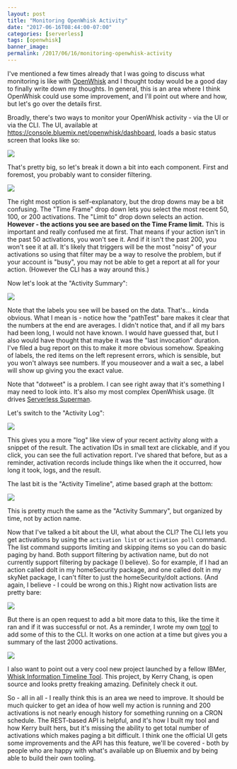```yaml
---
layout: post
title: "Monitoring OpenWhisk Activity"
date: "2017-06-16T08:44:00-07:00"
categories: [serverless]
tags: [openwhisk]
banner_image: 
permalink: /2017/06/16/monitoring-openwhisk-activity
---
```


I've mentioned a few times already that I was going to discuss what monitoring is like with [OpenWhisk](https://www.ibm.com/cloud-computing/bluemix/openwhisk) and I thought today would be a good day to finally write down my thoughts. In general, this is an area where I think OpenWhisk could use some improvement, and I'll point out where and how, but let's go over the details first.

Broadly, there's two ways to monitor your OpenWhisk activity - via the UI or via the CLI. The UI, available at https://console.bluemix.net/openwhisk/dashboard, loads a basic status screen that looks like so:

<img src="https://static.raymondcamden.com/images/2017/6/monitor1.jpg" class="imgborder">

That's pretty big, so let's break it down a bit into each component. First and foremost, you probably want to consider filtering. 

<img src="https://static.raymondcamden.com/images/2017/6/monitor2.png" class="imgborder">

The right most option is self-explanatory, but the drop downs may be a bit confusing. The "Time Frame" drop down lets you select the most recent 50, 100, or 200 activations. The "Limit to" drop down selects an action. <b>However - the actions you see are based on the Time Frame limit.</b> This is important and really confused me at first. That means if your action isn't in the past 50 activations, you won't see it. And if it isn't the past 200, you won't see it at all. It's likely that triggers will be the most "noisy" of your activations so using that filter may be a way to resolve the problem, but if your account is "busy", you may not be able to get a report at all for your action. (However the CLI has a way around this.) 

Now let's look at the "Activity Summary":

<img src="https://static.raymondcamden.com/images/2017/6/monitor3.jpg" class="imgborder">

Note that the labels you see will be based on the data. That's... kinda obvious. What I mean is - notice how the "pathTest" bare makes it clear that the numbers at the end are averages. I didn't notice that, and if all my bars had been long, I would not have known. I would have guessed that, but I also would have thought that maybe it was the "last invocation" duration. I've filed a bug report on this to make it more obvious somehow. Speaking of labels, the red items on the left represent errors, which is sensible, but you won't always see numbers. If you mouseover and a wait a sec, a label will show up giving you the exact value.

Note that "dotweet" is a problem. I can see right away that it's something I may need to look into. It's also my most complex OpenWhisk usage. (It drives [Serverless Superman](https://www.raymondcamden.com/2017/05/19/building-the-serverless-superman/). 

Let's switch to the "Activity Log":

<img src="https://static.raymondcamden.com/images/2017/6/monitor4.jpg" class="imgborder">

This gives you a more "log" like view of your recent activity along with a snippet of the result. The activation IDs in small text are clickable, and if you click, you can see the full activation report. I've shared that before, but as a reminder, activation records include things like when the it occurred, how long it took, logs, and the result. 

The last bit is the "Activity Timeline", atime based graph at the bottom:

<img src="https://static.raymondcamden.com/images/2017/6/monitor5.png" class="imgborder">

This is pretty much the same as the "Activity Summary", but organized by time, not by action name.

Now that I've talked a bit about the UI, what about the CLI? The CLI lets you get activations by using the `activation list` or `activation poll` command. The list command supports limiting and skipping items so you can do basic paging by hand. Both support filtering by activation name, but do not currently support filtering by package (I believe). So for example, if I had an action called doIt in my homeSecurity package, and one called doIt in my skyNet package, I can't filter to just the homeSecurity/doIt actions. (And again, I believe - I could be wrong on this.) Right now activation lists are pretty bare:

<img src="https://static.raymondcamden.com/images/2017/6/monitor6.jpg" class="imgborder">

But there is an open request to add a bit more data to this, like the time it ran and if it was successful or not. As a reminder, I wrote my own [tool](https://www.raymondcamden.com/2017/05/15/my-own-openwhisk-stat-tool/) to add some of this to the CLI. It works on one action at a time but gives you a summary of the last 2000 activations.

<img src="https://static.raymondcamden.com/images/2017/5/owstats.jpg">

I also want to point out a very cool new project launched by a fellow IBMer, [Whisk Information Timeline Tool](https://github.com/kerryspchang/WITT). This project, by Kerry Chang, is open source and looks pretty freaking amazing. Definitely check it out.

 So - all in all - I really think this is an area we need to improve. It should be much quicker to get an idea of how well my action is running and 200 activations is not nearly enough history for something running on a CRON schedule. The REST-based API is helpful, and it's how I built my tool and how Kerry built hers, but it's missing the ability to get total number of activations which makes paging a bit difficult. I think one the official UI gets some improvements and the API has this feature, we'll be covered - both by people who are happy with what's available up on Bluemix and by being able to build their own tooling.
